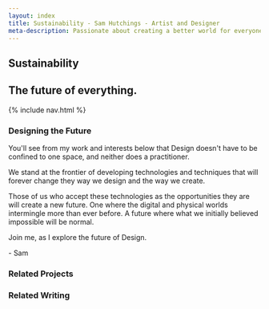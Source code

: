 ```yaml
---
layout: index
title: Sustainability - Sam Hutchings - Artist and Designer
meta-description: Passionate about creating a better world for everyone, through making great experiences. Open to opportunities.
---
```


  <section id="s-topper">
    <div class="container" id="c-topper">
      <h1>Sustainability</h1>
      <h2>The future of everything.</h2>
    </div>
  </section>
  <section id="s-nav">
    <div class="container" id="c-nav">
      <nav>
        {% include nav.html %}
      </nav>
    </div>
  </section>
  <section id="s-designingTheFuture">
    <div class="container" id="c-designingTheFuture">
      <h3>Designing the Future</h3>
      <p>You'll see from my work and interests below that Design doesn't have to be confined to one space, and neither does a practitioner.</p>
      <p>We stand at the frontier of developing technologies and techniques that will forever change they way we design and the way we create.</p>
      <p>Those of us who accept these technologies as the opportunities they are will create a new future. One where the digital and physical worlds intermingle more than ever before. A future where what we initially believed impossible will be normal.</p>
      <p>Join me, as I explore the future of Design.</p>
      <p>- Sam</p>
    </div>
  </section>
  <section id="s-relatedProjects">
    <div class="container" id="c-relatedProjects">
      <h3>Related Projects</h3>
    </div>
  </section>
  <section id="s-relatedWwriting">
    <div class="container" id="c-relatedWriting">
      <h3>Related Writing</h3>
    </div>
  </section>
